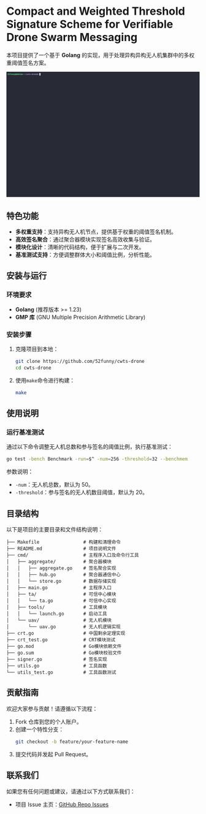# Compact and Weighted Threshold Signature Scheme for Verifiable Drone Swarm Messaging

本项目提供了一个基于 **Golang** 的实现，用于处理异构异构无人机集群中的多权重阈值签名方案。

![Demo](./demo.gif)

## 特色功能

- **多权重支持**：支持异构无人机节点，提供基于权重的阈值签名机制。
- **高效签名聚合**：通过聚合器模块实现签名高效收集与验证。
- **模块化设计**：清晰的代码结构，便于扩展与二次开发。
- **基准测试支持**：方便调整群体大小和阈值比例，分析性能。

## 安装与运行

### 环境要求

- **Golang** (推荐版本 >= 1.23)
- **GMP 库** (GNU Multiple Precision Arithmetic Library)

### 安装步骤

1. 克隆项目到本地：

   ```bash
   git clone https://github.com/52funny/cwts-drone
   cd cwts-drone
   ```

2. 使用`make`命令进行构建：
   ```bash
   make
   ```

## 使用说明

### 运行基准测试

通过以下命令调整无人机总数和参与签名的阈值比例，执行基准测试：

```bash
go test -bench Benchmark -run=$^ -num=256 -threshold=32 --benchmem
```

参数说明：

- `-num`：无人机总数，默认为 50。
- `-threshold`：参与签名的无人机数目阈值，默认为 20。

## 目录结构

以下是项目的主要目录和文件结构说明：

```
├── Makefile                # 构建和清理命令
├── README.md               # 项目说明文件
├── cmd/                    # 主程序入口及命令行工具
│   ├── aggregate/          # 聚合器模块
│   │   ├── aggregate.go    # 签名聚合实现
│   │   ├── hub.go          # 聚合器通信中心
│   │   └── store.go        # 数据存储实现
│   ├── main.go             # 主程序入口
│   ├── ta/                 # 可信中心模块
│   │   └── ta.go           # 可信中心实现
│   ├── tools/              # 工具模块
│   │   └── launch.go       # 启动工具
│   └── uav/                # 无人机模块
│       └── uav.go          # 无人机逻辑实现
├── crt.go                  # 中国剩余定理实现
├── crt_test.go             # CRT模块测试
├── go.mod                  # Go模块依赖文件
├── go.sum                  # Go模块校验文件
├── signer.go               # 签名实现
├── utils.go                # 工具函数
└── utils_test.go           # 工具函数测试
```

## 贡献指南

欢迎大家参与贡献！请遵循以下流程：

1. Fork 仓库到您的个人账户。
2. 创建一个特性分支：
   ```bash
   git checkout -b feature/your-feature-name
   ```
3. 提交代码并发起 Pull Request。

## 联系我们

如果您有任何问题或建议，请通过以下方式联系我们：

- 项目 Issue 主页：[GitHub Repo Issues](https://github.com/52funny/cwts-drone/issues)
